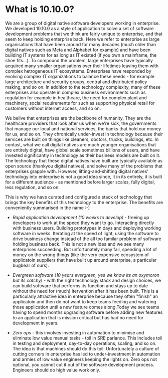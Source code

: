 # What is 10.10.0?

We are a group of digital native software developers working in enterprise. We developed 10.10.0 as a style of application to solve a set of software development problems that we think are fairly
unique to enterprise, and that seem to keep holding enterprise back. Here we refer to enterprise as large organisations that have been around for many decades (much older than digital natives such as Meta and Alphabet for example) and have been building IT systems for as long as IT existed (if you
own a mainframe, the shoe fits...). To compound the problem, large enterprises have
typically acquired many smaller organisations over their lifetimes leaving them with complex
hetrogeneous IT ecosystems. Enterprises have responded by evolving complex IT organizations to balance these needs - for example large architecture and security groups, central and distributed policy making, and so on. In addition to the technology complexity, many of these enterprises also operate in complex business environments such as regulation for example in healthcare, the need for complex
plant and machinery, social requirements for such as supporting physical retail for customers 
without internet access, and so on. 

We belive that enterprises are the backbone of humanity. They are the healthcare providers that look after us when we're sick, the governments that manage our local and national services, 
the banks that hold our money for us, and so on. They chronically under-invest in technology 
because their services are built on things like cleaners, doctors, trucks, buildings,
etc. In contast, what we call digital natives are much younger organisations that are entirely digital, have global scale sometimes billions of users, and have invested significantly in technology as their business models are built on it. The technology that these digital natives have built are typically available as open source (thankyou digital natives), and solve many of the problems that enterprises grapple with. However, lifting-and-shifting digital natives' technology into enterprise is not a good idea since, it in its entirely, it is built for a different audience - as mentioned before larger scales, fully digital, less regulation, and so on.

This is why we have curated and configured a stack of technology that brings the key benefits
of this technology to the enterprise. The benefits are conveniently summarised in the name :-)

- _Rapid application development (10 weeks to develop)_ - freeing up developers to work at the speed they want to go. Interacting directly with business users. Building prototypes in days and deploying working software in weeks. Iterating at the speed of light, using the software to drive business
change instead of the all too familar problem of software holding business back. 
This is not a new idea and we see many enterprises succeeding. But unfortunately many
fail, spending a lot of money on the wrong things (like the very expensive ecosystem
of applicatoin suppliers that have built up around enterprise, a particular bugbear of ours).
  
- _Evergreen software (10 years evergreen, yes we know its an oxymoron but its catchy)_ - with the right
technology stack and design choices, we can build software that performs its function and
stays up to date without the need for (much) itervention after it has been built. This is a particularly attractive idea in enterprise because they often "finish" an applicatoin and 
then do not want to keep teams feeding and watering those application until a new feature comes along.Today we see teams having to spend months upgrading software before adding new features to
an application that is mission critical but has had no need for development in years.

- _Zero ops_ - this involves investing in automation to minimise and eliminate low value manual tasks - toil in SRE parlance. This includes toil in testing and deployment, day-to-day operations, scaling, and so on. The idea is that machines should do this toil.
Unfortunately a culture of cutting corners in enterprise has led to under-investment in automation 
and armies of low value engineers keeping the lights on. Zero ops not optional, you cannot cut 
it out of the software development process. Engineers should do high value work only.
